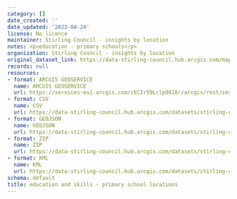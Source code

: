 ```yaml
---
category: []
date_created: ''
date_updated: '2022-04-24'
license: No licence
maintainer: Stirling Council - insights by location
notes: <p>education - primary schools</p>
organization: Stirling Council - insights by location
original_dataset_link: https://data-stirling-council.hub.arcgis.com/maps/stirling-council::education-and-skills-primary-school-locations
records: null
resources:
- format: ARCGIS GEOSERVICE
  name: ARCGIS GEOSERVICE
  url: https://services-eu1.arcgis.com/cECIr59LclpO818r/arcgis/rest/services/Education_Primary_Schools_for_Verification/FeatureServer/7
- format: CSV
  name: CSV
  url: https://data-stirling-council.hub.arcgis.com/datasets/stirling-council::education-and-skills-primary-school-locations.csv?outSR=%7B%22latestWkid%22%3A27700%2C%22wkid%22%3A27700%7D
- format: GEOJSON
  name: GEOJSON
  url: https://data-stirling-council.hub.arcgis.com/datasets/stirling-council::education-and-skills-primary-school-locations.geojson?outSR=%7B%22latestWkid%22%3A27700%2C%22wkid%22%3A27700%7D
- format: ZIP
  name: ZIP
  url: https://data-stirling-council.hub.arcgis.com/datasets/stirling-council::education-and-skills-primary-school-locations.zip?outSR=%7B%22latestWkid%22%3A27700%2C%22wkid%22%3A27700%7D
- format: KML
  name: KML
  url: https://data-stirling-council.hub.arcgis.com/datasets/stirling-council::education-and-skills-primary-school-locations.kml?outSR=%7B%22latestWkid%22%3A27700%2C%22wkid%22%3A27700%7D
schema: default
title: education and skills - primary school locations
---
```

